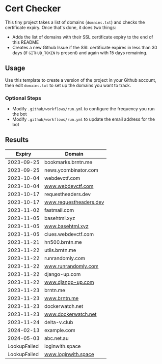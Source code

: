 # Cert Checker

This tiny project takes a list of domains (`domains.txt`) and checks the certificate expiry. Once that's done, it does two things:

- Adds the list of domains with their SSL certificate expiry to the end of this README
- Creates a new Github Issue if the SSL certificate expires in less than 30 days (if `GITHUB_TOKEN` is present) and again with 15 days remaining.


## Usage

Use this template to create a version of the project in your Github account, then edit `domains.txt` to set up the domains you want to track.


### Optional Steps

- Modify `.github/workflows/run.yml` to configure the frequency you run the bot
- Modify `.github/workflows/run.yml` to update the email address for the bot

## Results

| Expiry    | Domain   |
|-----------|----------|
| 2023-09-25 | bookmarks.brntn.me |
| 2023-09-25 | news.ycombinator.com |
| 2023-10-04 | webdevctf.com |
| 2023-10-04 | www.webdevctf.com |
| 2023-10-17 | requestheaders.dev |
| 2023-10-17 | www.requestheaders.dev |
| 2023-11-02 | fastmail.com |
| 2023-11-05 | basehtml.xyz |
| 2023-11-05 | www.basehtml.xyz |
| 2023-11-05 | clues.webdevctf.com |
| 2023-11-21 | hn500.brntn.me |
| 2023-11-22 | utils.brntn.me |
| 2023-11-22 | runrandomly.com |
| 2023-11-22 | www.runrandomly.com |
| 2023-11-22 | django-up.com |
| 2023-11-22 | www.django-up.com |
| 2023-11-23 | brntn.me |
| 2023-11-23 | www.brntn.me |
| 2023-11-23 | dockerwatch.net |
| 2023-11-23 | www.dockerwatch.net |
| 2023-11-24 | delta-v.club |
| 2024-02-13 | example.com |
| 2024-05-03 | abc.net.au |
| LookupFailed | loginwith.space |
| LookupFailed | www.loginwith.space |
